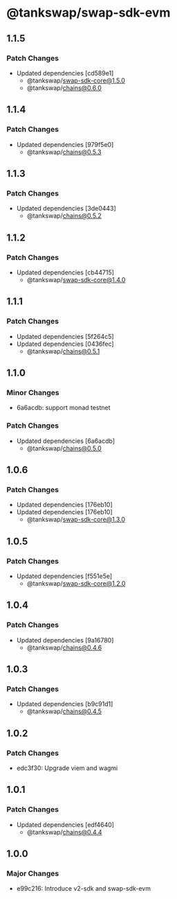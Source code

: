 # @tankswap/swap-sdk-evm

## 1.1.5

### Patch Changes

- Updated dependencies [cd589e1]
  - @tankswap/swap-sdk-core@1.5.0
  - @tankswap/chains@0.6.0

## 1.1.4

### Patch Changes

- Updated dependencies [979f5e0]
  - @tankswap/chains@0.5.3

## 1.1.3

### Patch Changes

- Updated dependencies [3de0443]
  - @tankswap/chains@0.5.2

## 1.1.2

### Patch Changes

- Updated dependencies [cb44715]
  - @tankswap/swap-sdk-core@1.4.0

## 1.1.1

### Patch Changes

- Updated dependencies [5f264c5]
- Updated dependencies [0436fec]
  - @tankswap/chains@0.5.1

## 1.1.0

### Minor Changes

- 6a6acdb: support monad testnet

### Patch Changes

- Updated dependencies [6a6acdb]
  - @tankswap/chains@0.5.0

## 1.0.6

### Patch Changes

- Updated dependencies [176eb10]
- Updated dependencies [176eb10]
  - @tankswap/swap-sdk-core@1.3.0

## 1.0.5

### Patch Changes

- Updated dependencies [f551e5e]
  - @tankswap/swap-sdk-core@1.2.0

## 1.0.4

### Patch Changes

- Updated dependencies [9a16780]
  - @tankswap/chains@0.4.6

## 1.0.3

### Patch Changes

- Updated dependencies [b9c91d1]
  - @tankswap/chains@0.4.5

## 1.0.2

### Patch Changes

- edc3f30: Upgrade viem and wagmi

## 1.0.1

### Patch Changes

- Updated dependencies [edf4640]
  - @tankswap/chains@0.4.4

## 1.0.0

### Major Changes

- e99c216: Introduce v2-sdk and swap-sdk-evm
